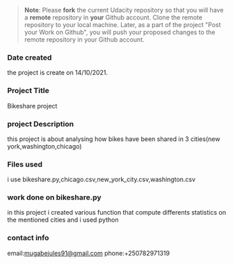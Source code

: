 >**Note**: Please **fork** the current Udacity repository so that you will have a **remote** repository in **your** Github account. Clone the remote repository to your local machine. Later, as a part of the project "Post your Work on Github", you will push your proposed changes to the remote repository in your Github account.

### Date created
the project is create on 14/10/2021.

### Project Title
Bikeshare project

### project Description
this project is about analysing how bikes have been shared in 3 cities(new york,washington,chicago)

### Files used
i use bikeshare.py,chicago.csv,new_york_city.csv,washington.csv

### work done on bikeshare.py
in this project i created various function that compute differents statistics on the mentioned cities
and i used python

### contact info
email:mugabejules91@gmail.com
phone:+250782971319

